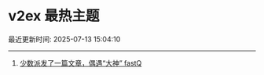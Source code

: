 # v2ex 最热主题

最近更新时间: 2025-07-13 15:04:10

--- 
1. [少数派发了一篇文章，偶遇“大神” fastQ](https://www.v2ex.com/t/1144850) 
